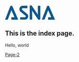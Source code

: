 <link href="style.css" rel="stylesheet"/>

![](images/ASNA.png)

## This is the index page.

Hello, world

[Page-2](page-2.html)
